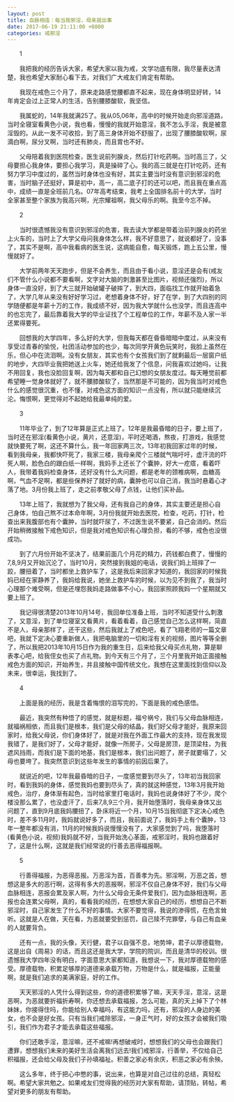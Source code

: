 ```yaml
---
layout: post
title: 血脉相连：每当我邪淫，母亲就出事
date: 2017-06-19 21:11:00 +0800
categories: 戒邪淫
---
```


　　1
　　我把我的经历告诉大家，希望大家以我为戒，文学功底有限，我尽量表达清楚，我也希望大家耐心看下去，对我们广大戒友们肯定有帮助。
　　我现在戒色三个月了，原来走路感觉腰都直不起来，现在身体明显好转，14年肯定会过上正常人的生活，告别腰膝酸软，我坚信。
　　我属蛇的，14年我就满25了。我从05,06年，高中的时候开始走向邪淫道路，当时全寝室看黄色小说，我也看，慢慢的我就开始意淫，我不怎么手淫，我是被意淫毁的。从此一发不可收拾，到了高三身体开始不舒服了，出现了腰膝酸软啊，尿滴白啊，尿分叉啊，当时还有肺炎，而且胃也不好。
　　父母陪着我到医院检查，医生说前列腺炎，然后打针吃药啊。当时高三了，父母要担心我身体，要担心我学习，真是操碎了心。我的高三就是在打针吃药，还有努力学习中度过的，虽然当时身体也没有好，其实主要当时没有意识到邪淫的危害，当时脑子还挺好，算是初中，高一，高二底子打的还可以吧，而且我在重点高中，成绩一直是全班前几名。07年高考结束，我考上全国排名前十的大学，当时全家甚至整个家族为我高兴啊，光宗耀祖啊，我父母乐的啊。我至今忘不掉。
　　2
　　当时很遗憾我没有意识到邪淫的危害，我去读大学都是带着治前列腺炎的药坐上火车的，当时上了大学父母问我身体怎么样，我不好意思了，就说都好了，没事了，其实不是啊，高中我看病的医生说，这病能自愈，每天锻炼，跑上五公里，慢慢就好了。
　　大学前两年天天跑步，但是不会养生，而且由于看小说，意淫还是会有(戒友们不管什么小说都不要看啊，文字对大脑的刺激甚至比图片，视频还强烈)，所以身体一直没好，到了大三就开始破罐子破摔了，到大四，面临找工作就开始着急了，大学几年从来没有好好学习过，老想着身体不好，好了在学，到了大四别的同学随便都是年薪十万的工作，我成绩不好，因为我大学就什么也没学，而且连高中的也忘完了，最后靠着我大学的毕业证找了个工程单位的工作，年薪不及人家一半还累得要死。
　　回想我的大学四年，多么好的大学，但我每天都在昏昏暗暗中度过，从来没有享受过青春的愉悦，社团活动参加的也少，每次同学开黄色玩笑时，我脸上虽然在乐，但心中在流泪啊。没有女朋友，其实也有个女孩我们到了就剩最后一层窗户纸的地步，大四毕业我把她送上火车，她还给我发了个信息，问我喜欢过她吗，让我不用回复，我也没脸回复啊，因为每天都和自己幻想的女朋友度过。每天睡觉前都希望睡一觉身体就好了，就不腰膝酸软了，当然那是不可能的，因为我当时对戒色什么的感觉很沉重，也不懂，对戒色这方面的知识一点没有，所以就只能继续沉沦。悔恨啊，更觉得对不起她给我最单纯的爱。
　　3
　　11年毕业了，到了12年算是正式上班了。12年是我最昏暗的日子，要上班了，当时还在邪淫(看黄色小说，黄片，还意淫)，平时还喝酒，熬夜，打游戏，我感觉就快要死了啊，这还不算什么，我一年回家两三次，13年初我回家过年的时候，看到我母亲，我都快吓死了，我家三楼，我母亲爬个三楼就气喘吁吁，虚汗流的吓死人啊，脸色白的跟白纸一样啊，我妈手上还长了个囊肿，好大一疙瘩，看着吓人，我带着我妈检查身体，还好没有什么大问题，都是老年的颈椎病啊，血糖高啊，气血不足啊，都是些保养好了就好的病，囊肿也可以自己消，我当时悬着心才落了地。3月份我上班了，走之前孝敬父母了点钱，让他们买补品。
　　13年上班了，我就想为了我父母，还有我自己的身体，其实主要还是担心自己身体，怕自己熬不过本命年啊，3月份我就开始去医院，检查，吃药，打针，检查出来我腹部也有个囊肿，当时就吓尿了，不过医生说不要紧，自己会消的。然后开始稍微接触下戒色知识，但是我对戒色知识有心理负担，看的不够，戒色也没很成功。
　　到了六月份开始不坚决了，结果前面几个月花的精力，药钱都白费了，慢慢的7,8,9月又开始沉沦了，当时10月，突然接到我姐的电话，说我们妈上班摔了一跤，腰扭着了，当时都坐上救护车了，这是我后来回家才知道的，我回家的时候我妈已经在家静养了，我妈给我说，她坐上救护车的时候，以为见不到我了，我当时心理那个难受啊，但是还埋怨我妈走路做事不小心，我回家照顾我妈一个星期就又要上班了。
　　我记得很清楚2013年10月14号，我回单位准备上班，当时不知道受什么刺激了，又意淫，到了单位寝室又看黄片，看着看着，自己感觉自己怎么这样啊，简直不是人，母亲那样了，还干这些，然后我就上了戒色吧，看了飞翔老师的一篇文章吧，我就下定决心要重新做人，我把电脑里的一切和淫有关的视频，图片等等全删了，所以我把2013年10月15日作为我的重生日，后来给我父母买点礼物，算是聊表孝心吧，给我侄女也买了点礼物。到今天有三个月了，三个月里我开始正面接触戒色方面的知识，开始养生，并且接触中国传统文化，我想在这里面找到信仰以及未来，很幸运，我找到了。
　　4
　　上面是我的经历，我是含着悔恨的泪写完的，下面是我的戒色感悟。
　　最近，我突然有种悟了的感觉，就是标题，福兮祸兮，我们与父母血脉相连，就福祸相依，而且我们是根本，我们是父母的结晶，我们好父母才能好，我原来回家时，给我父母说，你们身体好了，就是对我在外面工作最大的支持，现在我发现我错了，是我们好了，父母才能好，就像一所房子，父母是房顶，是顶梁柱，为我遮风挡雨，而我们是下面的地基，我们是根本，我们出问题了，房子就要塌了，父母也要垮了。我突然意识到这些年发生的事情的前因后果了。
　　就说近的吧，12年我最昏暗的日子，一度感觉要到尽头了，13年初当我回家时，看到我妈的身体，感觉我妈也要到尽头了，真的就这种感觉，13年3月我开始戒色，治疗，身体渐有起色，当时给家里打电话时，我妈也说身体好了不少，爬个楼没那么累了，也没虚汗了，后来7,8,9三个月，我开始堕落时，我母亲身体又出问题了，直到9月底我妈腰扭了，卧床将近一个月，10月15当我彻底下定决心戒色时，差不多11月时，我妈就说好多了，而且，我前面说了，我妈手上有个囊肿，13年一整年都没有消，11月的时候我妈说慢慢没有了，大家感觉到了吗，我堕落时(看黄色小说，视频)我妈就不好，当我开始洗心革面，戒邪淫时，我妈也跟着好了，这是什么啊，这就是我们经常说的行善去恶得福报啊。
　　5
　　行善得福报，为恶得恶报。万恶淫为首，百善孝为先。邪淫啊，万恶之首，想想这是多大的恶行啊，这得有多大的恶报啊，邪淫不仅自己身体不好，我们与父母血脉相连，恶报会累及家人啊，为什么父母会无条件爱我们，因为血脉相连啊，恶报也会连累父母啊，真的，看看我的经历，在想想大家自己的经历，想想自己不断邪淫时，自己家发生了什么不好的事情。大家不要觉得，我说的渗得慌，在危言耸听。这就是人在做，天在看，为恶就要受到惩罚，自己赎不完罪孽，与自己有血亲的人就要背负。
　　还有一点，我的头像，天行健，君子以自强不息，地势坤，君子以厚德载物，这是出自《周易》的话，而且这还是我大学，学院的院训，而且是清华的校训。很遗憾我大学四年没有明白，字面意思大家都知道，我想说一下，我对厚德载物的感受。厚德载物，积累足够厚的道德来承载万物，万物是什么，就是福报，正能量啊，就是我们追求的美满家庭，好的工作。
　　天天邪淫的人凭什么得到这些，你的道德积累够了嘛，天天手淫，意淫，这是恶啊，为恶就要折福折寿啊，你还想去承载福报，怎么可能，真的天上掉下了个林妹妹，你接得住吗，你能给别人幸福吗，有这能力吗，还有，邪淫的人身边的美女，也不会是好女孩。只有当我们戒除邪淫，一身正气时，好的女孩才会被我们吸引，我们作为君子才能去承载这些福报。
　　你们还敢手淫，意淫嘛，还不戒嘛!再想破戒时，想想我们的父母也会跟我们遭罪，想想我们未来的美好生活会离我们远去!我们戒邪淫，行善举，不仅给自己积福报，还会给父母及我们子孙填福祉。积善之家必有余庆，积恶之家必有余殃。
　　这么多年，终于把心中憋的事，说出来，也算是对自己过往的总结，真轻松啊。希望大家共勉之。如果戒友们觉得我的经历对大家有帮助，请顶贴，转帖，希望对更多的朋友有帮助。